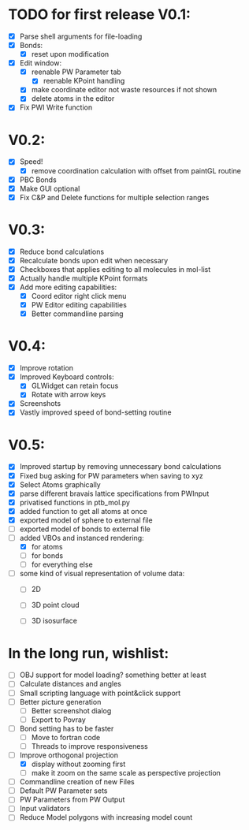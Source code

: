 # TODO for first release V0.1:

- [x] Parse shell arguments for file-loading
- [x] Bonds:
  - [x] reset upon modification
- [x] Edit window:
  - [x] reenable PW Parameter tab
    - [x] reenable KPoint handling
  - [x] make coordinate editor not waste resources if not shown
  - [x] delete atoms in the editor
- [x] Fix PWI Write function

# V0.2:

- [x] Speed!
  - [x] remove coordination calculation with offset from paintGL routine
- [x] PBC Bonds
- [x] Make GUI optional
- [x] Fix C&P and Delete functions for multiple selection ranges

# V0.3:

- [x] Reduce bond calculations
- [x] Recalculate bonds upon edit when necessary
- [x] Checkboxes that applies editing to all molecules in mol-list
- [x] Actually handle multiple KPoint formats
- [x] Add more editing capabilities:
  - [x] Coord editor right click menu
  - [x] PW Editor editing capabilities
  - [x] Better commandline parsing

# V0.4:

- [x] Improve rotation
- [x] Improved Keyboard controls:
  - [x] GLWidget can retain focus
  - [x] Rotate with arrow keys
- [x] Screenshots
- [x] Vastly improved speed of bond-setting routine

# V0.5:

- [x] Improved startup by removing unnecessary bond calculations
- [x] Fixed bug asking for PW parameters when saving to xyz
- [x] Select Atoms graphically
- [x] parse different bravais lattice specifications from PWInput
- [x] privatised functions in ptb_mol.py
- [x] added function to get all atoms at once
- [x] exported model of sphere to external file
- [ ] exported model of bonds to external file
- [ ] added VBOs and instanced rendering:
  - [x] for atoms
  - [ ] for bonds
  - [ ] for everything else
- [ ] some kind of visual representation of volume data:
  - [ ] 2D
  - [ ] 3D point cloud
  - [ ] 3D isosurface



# In the long run, wishlist:

- [ ] OBJ support for model loading? something better at least
- [ ] Calculate distances and angles
- [ ] Small scripting language with point&click support
- [ ] Better picture generation
  - [ ] Better screenshot dialog
  - [ ] Export to Povray
- [ ] Bond setting has to be faster
  - [ ] Move to fortran code
  - [ ] Threads to improve responsiveness
- [ ] Improve orthogonal projection
  - [x] display without zooming first
  - [ ] make it zoom on the same scale as perspective projection
- [ ] Commandline creation of new Files
- [ ] Default PW Parameter sets
- [ ] PW Parameters from PW Output
- [ ] Input validators
- [ ] Reduce Model polygons with increasing model count
